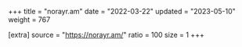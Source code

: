 +++
title = "norayr.am"
date = "2022-03-22"
updated = "2023-05-10"
weight = 767

[extra]
source = "https://norayr.am/"
ratio = 100
size = 1
+++
